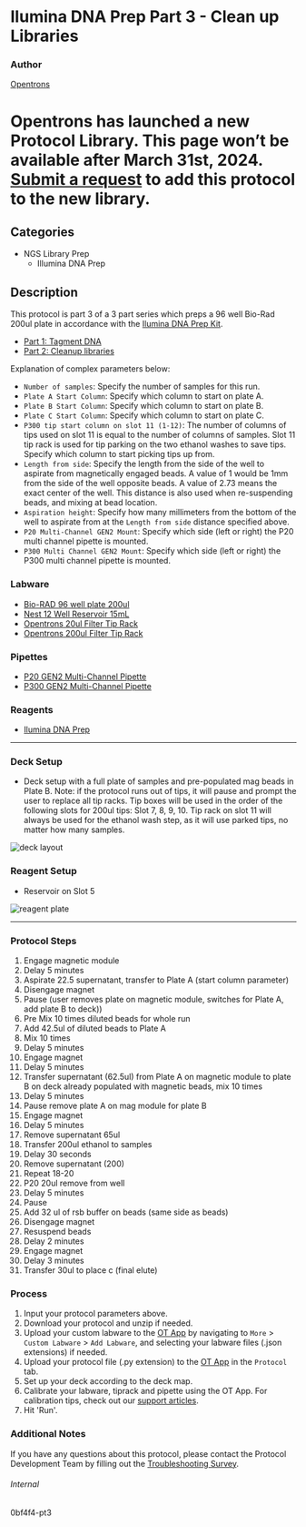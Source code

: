 # Ilumina DNA Prep Part 3 - Clean up Libraries

### Author
[Opentrons](https://opentrons.com/)


# Opentrons has launched a new Protocol Library. This page won’t be available after March 31st, 2024. [Submit a request](https://docs.google.com/forms/d/e/1FAIpQLSdYYp9QCKow4nn0KlCVsMS3HX0eJ0N9O7-erajKvcpT0lWbSg/viewform) to add this protocol to the new library.

## Categories
* NGS Library Prep
	* Illumina DNA Prep

## Description
This protocol is part 3 of a 3 part series which preps a 96 well Bio-Rad 200ul plate in accordance with the [Ilumina DNA Prep Kit](https://emea.support.illumina.com/content/dam/illumina-support/documents/documentation/chemistry_documentation/illumina_prep/illumina-dna-prep-reference-guide-1000000025416-09.pdf).

* [Part 1: Tagment DNA](https://protocols.opentrons.com/protocol/0bf4f4)
* [Part 2: Cleanup libraries](https://protocols.opentrons.com/protocol/0bf4f4-pt2)

Explanation of complex parameters below:
* `Number of samples`: Specify the number of samples for this run.
* `Plate A Start Column`: Specify which column to start on plate A.
* `Plate B Start Column`: Specify which column to start on plate B.
* `Plate C Start Column`: Specify which column to start on plate C.
* `P300 tip start column on slot 11 (1-12)`: The number of columns of tips used on slot 11 is equal to the number of columns of samples. Slot 11 tip rack is used for tip parking on the two ethanol washes to save tips. Specify which column to start picking tips up from.
* `Length from side`: Specify the length from the side of the well to aspirate from magnetically engaged beads. A value of 1 would be 1mm from the side of the well opposite beads. A value of 2.73 means the exact center of the well. This distance is also used when re-suspending beads, and mixing at bead location.
* `Aspiration height`: Specify how many millimeters from the bottom of the well to aspirate from at the `Length from side` distance specified above.
* `P20 Multi-Channel GEN2 Mount`: Specify which side (left or right) the P20 multi channel pipette is mounted.
* `P300 Multi Channel GEN2 Mount`: Specify which side (left or right) the P300 multi channel pipette is mounted.


### Labware
* [Bio-RAD 96 well plate 200ul](https://labware.opentrons.com/biorad_96_wellplate_200ul_pcr?category=wellPlate)
* [Nest 12 Well Reservoir 15mL](https://shop.opentrons.com/collections/reservoirs/products/nest-12-well-reservoir-15-ml)
* [Opentrons 20ul Filter Tip Rack](https://shop.opentrons.com/collections/opentrons-tips/products/opentrons-20ul-filter-tips)
* [Opentrons 200ul Filter Tip Rack](https://shop.opentrons.com/collections/opentrons-tips/products/opentrons-200ul-filter-tips)

### Pipettes
* [P20 GEN2 Multi-Channel Pipette](https://shop.opentrons.com/collections/ot-2-robot/products/8-channel-electronic-pipette)
* [P300 GEN2 Multi-Channel Pipette](https://shop.opentrons.com/collections/ot-2-robot/products/8-channel-electronic-pipette)

### Reagents
* [Ilumina DNA Prep](https://emea.support.illumina.com/content/dam/illumina-support/documents/documentation/chemistry_documentation/illumina_prep/illumina-dna-prep-reference-guide-1000000025416-09.pdf)

---

### Deck Setup

* Deck setup with a full plate of samples and pre-populated mag beads in Plate B. Note: if the protocol runs out of tips, it will pause and prompt the user to replace all tip racks. Tip boxes will be used in the order of the following slots for 200ul tips: Slot 7, 8, 9, 10. Tip rack on slot 11 will always be used for the ethanol wash step, as it will use parked tips, no matter how many samples.  

![deck layout](https://opentrons-protocol-library-website.s3.amazonaws.com/custom-README-images/0bf4f4/pt3/Screen+Shot+2021-07-19+at+11.39.37+AM.png)

### Reagent Setup

* Reservoir on Slot 5

![reagent plate](https://opentrons-protocol-library-website.s3.amazonaws.com/custom-README-images/0bf4f4/pt3/Screen+Shot+2021-07-19+at+11.39.55+AM.png)


---

### Protocol Steps
1. Engage magnetic module
2. Delay 5 minutes
3. Aspirate 22.5 supernatant, transfer to Plate A (start column parameter)
4. Disengage magnet
5. Pause (user removes plate on magnetic module, switches for Plate A, add plate B to deck))
6. Pre Mix 10 times diluted beads for whole run
7. Add 42.5ul of diluted beads to Plate A
8. Mix 10 times
9. Delay 5 minutes
10. Engage magnet
11. Delay 5 minutes
12. Transfer supernatant (62.5ul) from Plate A on magnetic module to plate B on deck already populated with magnetic beads, mix 10 times
13. Delay 5 minutes
14. Pause remove plate A on mag module for plate B
15. Engage magnet
16. Delay 5 minutes
17. Remove supernatant 65ul
18. Transfer 200ul ethanol to samples
19. Delay 30 seconds
20. Remove supernatant (200)
21. Repeat 18-20
22. P20 20ul remove from well
23. Delay 5 minutes
24. Pause
25. Add 32 ul of rsb buffer on beads (same side as beads)
26. Disengage magnet
27. Resuspend beads
28. Delay 2 minutes
29. Engage magnet
30. Delay 3 minutes
31. Transfer 30ul to place c (final elute)


### Process
1. Input your protocol parameters above.
2. Download your protocol and unzip if needed.
3. Upload your custom labware to the [OT App](https://opentrons.com/ot-app) by navigating to `More` > `Custom Labware` > `Add Labware`, and selecting your labware files (.json extensions) if needed.
4. Upload your protocol file (.py extension) to the [OT App](https://opentrons.com/ot-app) in the `Protocol` tab.
5. Set up your deck according to the deck map.
6. Calibrate your labware, tiprack and pipette using the OT App. For calibration tips, check out our [support articles](https://support.opentrons.com/en/collections/1559720-guide-for-getting-started-with-the-ot-2).
7. Hit 'Run'.

### Additional Notes
If you have any questions about this protocol, please contact the Protocol Development Team by filling out the [Troubleshooting Survey](https://protocol-troubleshooting.paperform.co/).

###### Internal
0bf4f4-pt3
